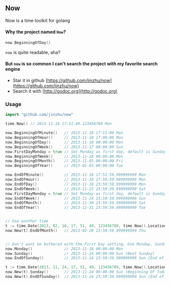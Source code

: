 ## Now

Now is a time toolkit for golang

#### Why the project named `Now`?

```go
now.BeginningOfDay()
```
`now` is quite readable, aha?

#### But `now` is so common I can't search the project with my favorite search engine

* Star it in github [https://github.com/jinzhu/now](https://github.com/jinzhu/now)
* Search it with [http://godoc.org](http://godoc.org)

### Usage

```go
import "github.com/jinzhu/now"

time.Now() // 2013-11-18 17:51:49.123456789 Mon

now.BeginningOfMinute()   // 2013-11-18 17:51:00 Mon
now.BeginningOfHour()     // 2013-11-18 17:00:00 Mon
now.BeginningOfDay()      // 2013-11-18 00:00:00 Mon
now.BeginningOfWeek()     // 2013-11-17 00:00:00 Sun
now.FirstDayMonday = true // Set Monday as first day, default is Sunday
now.BeginningOfWeek()     // 2013-11-18 00:00:00 Mon
now.BeginningOfMonth()    // 2013-11-01 00:00:00 Fri
now.BeginningOfYear()     // 2013-01-01 00:00:00 Tue

now.EndOfMinute()         // 2013-11-18 17:51:59.999999999 Mon
now.EndOfHour()           // 2013-11-18 17:59:59.999999999 Mon
now.EndOfDay()            // 2013-11-18 23:59:59.999999999 Mon
now.EndOfWeek()           // 2013-11-23 23:59:59.999999999 Sat
now.FirstDayMonday = true // Set Monday as first day, default is Sunday
now.EndOfWeek()           // 2013-11-24 23:59:59.999999999 Sun
now.EndOfMonth()          // 2013-11-30 23:59:59.999999999 Sat
now.EndOfYear()           // 2013-12-31 23:59:59.999999999 Tue


// Use another time
t := time.Date(2013, 02, 18, 17, 51, 49, 123456789, time.Now().Location())
now.New(t).EndOfMonth()   // 2013-02-28 23:59:59.999999999 Thu


// Don't want be bothered with the First Day setting, Use Monday, Sunday
now.Monday()              // 2013-11-18 00:00:00 Mon
now.Sunday()              // 2013-11-24 00:00:00 Sun (Next Sunday)
now.EndOfSunday()         // 2013-11-24 23:59:59.999999999 Sun (End of next Sunday)

t := time.Date(2013, 11, 24, 17, 51, 49, 123456789, time.Now().Location()) // 2013-11-24 17:51:49.123456789 Sun
now.New(t).Sunday()       // 2013-11-24 00:00:00 Sun (Beginning Of Today if today is Sunday)
now.New(t).EndOfSunday()  // 2013-11-24 23:59:59.999999999 Sun (End of Today if today is Sunday)
```
